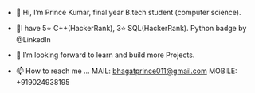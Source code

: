 - 👋 Hi, I’m Prince Kumar,
 final year B.tech student (computer science).
 
- 🌱I have 5⭐ C++(HackerRank), 3⭐ SQL(HackerRank).
Python badge by @LinkedIn
- 💞️ I’m looking forward to learn and build more Projects.
- 📫 How to reach me ... MAIL: bhagatprince011@gmail.com
                          MOBILE: +919024938195

<!---
bhagatprince011/bhagatprince011 is a ✨ special ✨ repository because its `README.md` (this file) appears on your GitHub profile.
You can click the Preview link to take a look at your changes.
--->
